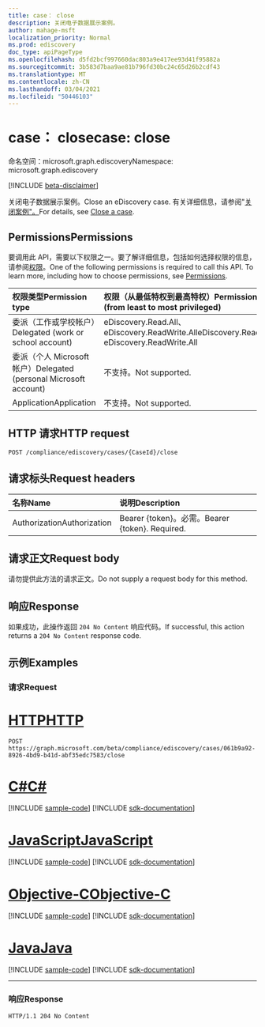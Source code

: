 ```yaml
---
title: case： close
description: 关闭电子数据展示案例。
author: mahage-msft
localization_priority: Normal
ms.prod: ediscovery
doc_type: apiPageType
ms.openlocfilehash: d5fd2bcf997660dac803a9e417ee93d41f95882a
ms.sourcegitcommit: 3b583d7baa9ae81b796fd30bc24c65d26b2cdf43
ms.translationtype: MT
ms.contentlocale: zh-CN
ms.lasthandoff: 03/04/2021
ms.locfileid: "50446103"
---
```

# <a name="case-close"></a><span data-ttu-id="a7d16-103">case： close</span><span class="sxs-lookup"><span data-stu-id="a7d16-103">case: close</span></span>

<span data-ttu-id="a7d16-104">命名空间：microsoft.graph.ediscovery</span><span class="sxs-lookup"><span data-stu-id="a7d16-104">Namespace: microsoft.graph.ediscovery</span></span>

[!INCLUDE [beta-disclaimer](../../includes/beta-disclaimer.md)]

<span data-ttu-id="a7d16-105">关闭电子数据展示案例。</span><span class="sxs-lookup"><span data-stu-id="a7d16-105">Close an eDiscovery case.</span></span> <span data-ttu-id="a7d16-106">有关详细信息，请参阅"[关闭案例"。](/microsoft-365/compliance/close-or-delete-case#close-a-case)</span><span class="sxs-lookup"><span data-stu-id="a7d16-106">For details, see [Close a case](/microsoft-365/compliance/close-or-delete-case#close-a-case).</span></span>

## <a name="permissions"></a><span data-ttu-id="a7d16-107">Permissions</span><span class="sxs-lookup"><span data-stu-id="a7d16-107">Permissions</span></span>

<span data-ttu-id="a7d16-p102">要调用此 API，需要以下权限之一。要了解详细信息，包括如何选择权限的信息，请参阅[权限](/graph/permissions-reference)。</span><span class="sxs-lookup"><span data-stu-id="a7d16-p102">One of the following permissions is required to call this API. To learn more, including how to choose permissions, see [Permissions](/graph/permissions-reference).</span></span>

|<span data-ttu-id="a7d16-110">权限类型</span><span class="sxs-lookup"><span data-stu-id="a7d16-110">Permission type</span></span>|<span data-ttu-id="a7d16-111">权限（从最低特权到最高特权）</span><span class="sxs-lookup"><span data-stu-id="a7d16-111">Permissions (from least to most privileged)</span></span>|
|:---|:---|
|<span data-ttu-id="a7d16-112">委派（工作或学校帐户）</span><span class="sxs-lookup"><span data-stu-id="a7d16-112">Delegated (work or school account)</span></span>|<span data-ttu-id="a7d16-113">eDiscovery.Read.All、eDiscovery.ReadWrite.All</span><span class="sxs-lookup"><span data-stu-id="a7d16-113">eDiscovery.Read.All, eDiscovery.ReadWrite.All</span></span>|
|<span data-ttu-id="a7d16-114">委派（个人 Microsoft 帐户）</span><span class="sxs-lookup"><span data-stu-id="a7d16-114">Delegated (personal Microsoft account)</span></span>|<span data-ttu-id="a7d16-115">不支持。</span><span class="sxs-lookup"><span data-stu-id="a7d16-115">Not supported.</span></span>|
|<span data-ttu-id="a7d16-116">Application</span><span class="sxs-lookup"><span data-stu-id="a7d16-116">Application</span></span>|<span data-ttu-id="a7d16-117">不支持。</span><span class="sxs-lookup"><span data-stu-id="a7d16-117">Not supported.</span></span>|

## <a name="http-request"></a><span data-ttu-id="a7d16-118">HTTP 请求</span><span class="sxs-lookup"><span data-stu-id="a7d16-118">HTTP request</span></span>

<!-- {
  "blockType": "ignored"
}
-->

``` http
POST /compliance/ediscovery/cases/{CaseId}/close
```

## <a name="request-headers"></a><span data-ttu-id="a7d16-119">请求标头</span><span class="sxs-lookup"><span data-stu-id="a7d16-119">Request headers</span></span>

|<span data-ttu-id="a7d16-120">名称</span><span class="sxs-lookup"><span data-stu-id="a7d16-120">Name</span></span>|<span data-ttu-id="a7d16-121">说明</span><span class="sxs-lookup"><span data-stu-id="a7d16-121">Description</span></span>|
|:---|:---|
|<span data-ttu-id="a7d16-122">Authorization</span><span class="sxs-lookup"><span data-stu-id="a7d16-122">Authorization</span></span>|<span data-ttu-id="a7d16-p103">Bearer {token}。必需。</span><span class="sxs-lookup"><span data-stu-id="a7d16-p103">Bearer {token}. Required.</span></span>|

## <a name="request-body"></a><span data-ttu-id="a7d16-125">请求正文</span><span class="sxs-lookup"><span data-stu-id="a7d16-125">Request body</span></span>

<span data-ttu-id="a7d16-126">请勿提供此方法的请求正文。</span><span class="sxs-lookup"><span data-stu-id="a7d16-126">Do not supply a request body for this method.</span></span>

## <a name="response"></a><span data-ttu-id="a7d16-127">响应</span><span class="sxs-lookup"><span data-stu-id="a7d16-127">Response</span></span>

<span data-ttu-id="a7d16-128">如果成功，此操作返回 `204 No Content` 响应代码。</span><span class="sxs-lookup"><span data-stu-id="a7d16-128">If successful, this action returns a `204 No Content` response code.</span></span>

## <a name="examples"></a><span data-ttu-id="a7d16-129">示例</span><span class="sxs-lookup"><span data-stu-id="a7d16-129">Examples</span></span>

### <a name="request"></a><span data-ttu-id="a7d16-130">请求</span><span class="sxs-lookup"><span data-stu-id="a7d16-130">Request</span></span>

# <a name="http"></a>[<span data-ttu-id="a7d16-131">HTTP</span><span class="sxs-lookup"><span data-stu-id="a7d16-131">HTTP</span></span>](#tab/http)

<!-- {
  "blockType": "request",
  "name": "case_close"
}
-->

``` http
POST https://graph.microsoft.com/beta/compliance/ediscovery/cases/061b9a92-8926-4bd9-b41d-abf35edc7583/close
```

# <a name="c"></a>[<span data-ttu-id="a7d16-132">C#</span><span class="sxs-lookup"><span data-stu-id="a7d16-132">C#</span></span>](#tab/csharp)

[!INCLUDE [sample-code](../includes/snippets/csharp/ediscoverycase-close-csharp-snippets.md)]
[!INCLUDE [sdk-documentation](../includes/snippets/snippets-sdk-documentation-link.md)]

# <a name="javascript"></a>[<span data-ttu-id="a7d16-133">JavaScript</span><span class="sxs-lookup"><span data-stu-id="a7d16-133">JavaScript</span></span>](#tab/javascript)

[!INCLUDE [sample-code](../includes/snippets/javascript/ediscoverycase-close-javascript-snippets.md)]
[!INCLUDE [sdk-documentation](../includes/snippets/snippets-sdk-documentation-link.md)]

# <a name="objective-c"></a>[<span data-ttu-id="a7d16-134">Objective-C</span><span class="sxs-lookup"><span data-stu-id="a7d16-134">Objective-C</span></span>](#tab/objc)

[!INCLUDE [sample-code](../includes/snippets/objc/ediscoverycase-close-objc-snippets.md)]
[!INCLUDE [sdk-documentation](../includes/snippets/snippets-sdk-documentation-link.md)]

# <a name="java"></a>[<span data-ttu-id="a7d16-135">Java</span><span class="sxs-lookup"><span data-stu-id="a7d16-135">Java</span></span>](#tab/java)

[!INCLUDE [sample-code](../includes/snippets/java/ediscoverycase-close-java-snippets.md)]
[!INCLUDE [sdk-documentation](../includes/snippets/snippets-sdk-documentation-link.md)]

---

### <a name="response"></a><span data-ttu-id="a7d16-136">响应</span><span class="sxs-lookup"><span data-stu-id="a7d16-136">Response</span></span>

<!-- {
  "blockType": "response",
  "truncated": true
}
-->

``` http
HTTP/1.1 204 No Content
```
